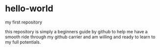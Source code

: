 # hello-world
my first repository

this repository is simply a beginners guide by github to help me have a smooth ride through my github 
carrier and am willing and ready to learn to my full potentials.
